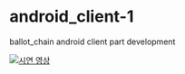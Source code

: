 # android_client-1
ballot_chain android client part development

[![시연 영상](https://youtu.be/eLuke9snLPE/0.jpg)](https://youtu.be/eLuke9snLPE/?t=0s)

